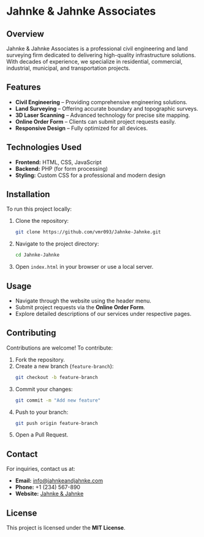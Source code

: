 # Jahnke & Jahnke Associates

## Overview
Jahnke & Jahnke Associates is a professional civil engineering and land surveying firm dedicated to delivering high-quality infrastructure solutions. With decades of experience, we specialize in residential, commercial, industrial, municipal, and transportation projects.

## Features
- **Civil Engineering** – Providing comprehensive engineering solutions.
- **Land Surveying** – Offering accurate boundary and topographic surveys.
- **3D Laser Scanning** – Advanced technology for precise site mapping.
- **Online Order Form** – Clients can submit project requests easily.
- **Responsive Design** – Fully optimized for all devices.

## Technologies Used
- **Frontend:** HTML, CSS, JavaScript
- **Backend:** PHP (for form processing)
- **Styling:** Custom CSS for a professional and modern design

## Installation
To run this project locally:
1. Clone the repository:
   ```sh
   git clone https://github.com/vmr093/Jahnke-Jahnke.git
   ```
2. Navigate to the project directory:
   ```sh
   cd Jahnke-Jahnke
   ```
3. Open `index.html` in your browser or use a local server.

## Usage
- Navigate through the website using the header menu.
- Submit project requests via the **Online Order Form**.
- Explore detailed descriptions of our services under respective pages.

## Contributing
Contributions are welcome! To contribute:
1. Fork the repository.
2. Create a new branch (`feature-branch`):
   ```sh
   git checkout -b feature-branch
   ```
3. Commit your changes:
   ```sh
   git commit -m "Add new feature"
   ```
4. Push to your branch:
   ```sh
   git push origin feature-branch
   ```
5. Open a Pull Request.

## Contact
For inquiries, contact us at:
- **Email:** [info@jahnkeandjahnke.com](mailto:info@jahnkeandjahnke.com)
- **Phone:** +1 (234) 567-890
- **Website:** [Jahnke & Jahnke](https://jahnkeandjahnke.com)

## License
This project is licensed under the **MIT License**.
